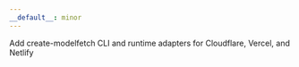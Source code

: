 ```yaml
---
__default__: minor
---
```


Add create-modelfetch CLI and runtime adapters for Cloudflare, Vercel, and Netlify
